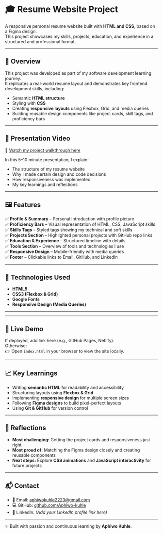 # 🎓 Resume Website Project

A responsive personal resume website built with **HTML and CSS**, based on a Figma design.  
This project showcases my skills, projects, education, and experience in a structured and professional format.  

---

## 📌 Overview
This project was developed as part of my software development learning journey.  
It replicates a real-world resume layout and demonstrates key frontend development skills, including:

- Semantic **HTML structure**
- Styling with **CSS**
- Creating **responsive layouts** using Flexbox, Grid, and media queries
- Building reusable design components like project cards, skill tags, and proficiency bars

---

## 🎥 Presentation Video
🔗 [Watch my project walkthrough here](YOUR_VIDEO_LINK_HERE)

In this 5–10 minute presentation, I explain:
- The structure of my resume website  
- Why I made certain design and code decisions  
- How responsiveness was implemented  
- My key learnings and reflections  

---

## 🖼️ Features

✅ **Profile & Summary** – Personal introduction with profile picture  
✅ **Proficiency Bars** – Visual representation of HTML, CSS, JavaScript skills  
✅ **Skills Tags** – Styled tags showing my technical and soft skills  
✅ **Projects Section** – Highlighted personal projects with GitHub repo links  
✅ **Education & Experience** – Structured timeline with details  
✅ **Tools Section** – Overview of tools and technologies I use  
✅ **Responsive Design** – Mobile-friendly with media queries  
✅ **Footer** – Clickable links to Email, GitHub, and LinkedIn  

---

## 🚀 Technologies Used
- **HTML5**
- **CSS3 (Flexbox & Grid)**
- **Google Fonts**
- **Responsive Design (Media Queries)**

---


---

## 📌 Live Demo
If deployed, add link here (e.g., GitHub Pages, Netlify).  
Otherwise:  
👉 Open `index.html` in your browser to view the site locally.  

---

## 📈 Key Learnings
- Writing **semantic HTML** for readability and accessibility  
- Structuring layouts using **Flexbox & Grid**  
- Implementing **responsive design** for multiple screen sizes  
- Following **Figma designs** to build pixel-perfect layouts  
- Using **Git & GitHub** for version control  

---

## 🌟 Reflections
- **Most challenging:** Getting the project cards and responsiveness just right  
- **Most proud of:** Matching the Figma design closely and creating reusable components  
- **Next steps:** Explore **CSS animations** and **JavaScript interactivity** for future projects  

---

## 📬 Contact
- 📧 Email: [aphiwokuhle2223@gmail.com](mailto:aphiwokuhle2223@gmail.com)  
- 💻 GitHub: [github.com/Aphiwo-kuhle](https://github.com/Aphiwo-kuhle)  
- 🔗 LinkedIn: *(Add your LinkedIn profile link here)*  

---
✨ Built with passion and continuous learning by **Aphiwo Kuhle**.
